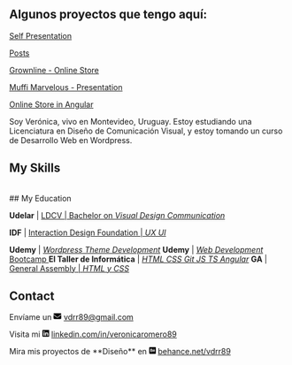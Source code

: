 ## Algunos proyectos que tengo aquí:  

[Self Presentation](https://github.com/vdrr89/me) 

[Posts](https://github.com/vdrr89/posts)  

[Grownline - Online Store](https://github.com/vdrr89/grownline)  

[Muffi Marvelous - Presentation](https://github.com/vdrr89/muffi)  

[Online Store in Angular](https://github.com/vdrr89/proyTallerI)  

Soy Verónica, vivo en Montevideo, Uruguay.
Estoy estudiando una Licenciatura en Diseño de Comunicación Visual,
y estoy tomando un curso de Desarrollo Web en Wordpress.

## My Skills

<table style="border-style:0px"><!-- para el svg: style="padding: 20px; width:50px" -->


</table>
## My Education

**Udelar** | [LDCV | Bachelor on *Visual Design Communication*](http://www.fadu.edu.uy/ldcv/)

**IDF** | [Interaction Design Foundation | *UX UI*](https://www.interaction-design.org/courses?ad-set=ux-foundation&gclid=Cj0KCQjwuLShBhC_ARIsAFod4fL1UOLgXklWWIQkeKDqgktqJQDwA_qccHIoxk51K3pNcp0ySAhMZqAaAq9SEALw_wcB)

**Udemy** | [*Wordpress Theme Development*](https://www.udemy.com/course/)
**Udemy** | [*Web Development* Bootcamp ](https://www.udemy.com/course/the-complete-web-development-bootcamp)
**El Taller de Informática** | [*HTML CSS Git JS TS Angular*](https://www.tallerdeinformatica.edu.uy/CursosOnline)
**GA** | [General Assembly | *HTML y CSS* ](https://dash.generalassemb.ly/)

## Contact

<div>

<p>Envíame un <svg xmlns="http://www.w3.org/2000/svg" height="1em" viewBox="0 0 512 512"><!--! Font Awesome Free 6.4.2 by @fontawesome - https://fontawesome.com License - https://fontawesome.com/license (Commercial License) Copyright 2023 Fonticons, Inc. --><path d="M48 64C21.5 64 0 85.5 0 112c0 15.1 7.1 29.3 19.2 38.4L236.8 313.6c11.4 8.5 27 8.5 38.4 0L492.8 150.4c12.1-9.1 19.2-23.3 19.2-38.4c0-26.5-21.5-48-48-48H48zM0 176V384c0 35.3 28.7 64 64 64H448c35.3 0 64-28.7 64-64V176L294.4 339.2c-22.8 17.1-54 17.1-76.8 0L0 176z"/></svg> <a href="mailto:vdrr89@gmail.com">vdrr89@gmail.com</a></p>

<p>Visita mi <svg xmlns="http://www.w3.org/2000/svg" height="1em" viewBox="0 0 448 512"><!--! Font Awesome Free 6.4.2 by @fontawesome - https://fontawesome.com License - https://fontawesome.com/license (Commercial License) Copyright 2023 Fonticons, Inc. --><path d="M416 32H31.9C14.3 32 0 46.5 0 64.3v383.4C0 465.5 14.3 480 31.9 480H416c17.6 0 32-14.5 32-32.3V64.3c0-17.8-14.4-32.3-32-32.3zM135.4 416H69V202.2h66.5V416zm-33.2-243c-21.3 0-38.5-17.3-38.5-38.5S80.9 96 102.2 96c21.2 0 38.5 17.3 38.5 38.5 0 21.3-17.2 38.5-38.5 38.5zm282.1 243h-66.4V312c0-24.8-.5-56.7-34.5-56.7-34.6 0-39.9 27-39.9 54.9V416h-66.4V202.2h63.7v29.2h.9c8.9-16.8 30.6-34.5 62.9-34.5 67.2 0 79.7 44.3 79.7 101.9V416z"/></svg> <a href="https://www.linkedin.com/in/veronicaromero89/">linkedin.com/in/veronicaromero89</a></p>

<p>Mira mis proyectos de **Diseño** en <svg xmlns="http://www.w3.org/2000/svg" height="1em" viewBox="0 0 448 512"><!--! Font Awesome Free 6.4.2 by @fontawesome - https://fontawesome.com License - https://fontawesome.com/license (Commercial License) Copyright 2023 Fonticons, Inc. --><path d="M186.5 293c0 19.3-14 25.4-31.2 25.4h-45.1v-52.9h46c18.6.1 30.3 7.8 30.3 27.5zm-7.7-82.3c0-17.7-13.7-21.9-28.9-21.9h-39.6v44.8H153c15.1 0 25.8-6.6 25.8-22.9zm132.3 23.2c-18.3 0-30.5 11.4-31.7 29.7h62.2c-1.7-18.5-11.3-29.7-30.5-29.7zM448 80v352c0 26.5-21.5 48-48 48H48c-26.5 0-48-21.5-48-48V80c0-26.5 21.5-48 48-48h352c26.5 0 48 21.5 48 48zM271.7 185h77.8v-18.9h-77.8V185zm-43 110.3c0-24.1-11.4-44.9-35-51.6 17.2-8.2 26.2-17.7 26.2-37 0-38.2-28.5-47.5-61.4-47.5H68v192h93.1c34.9-.2 67.6-16.9 67.6-55.9zM380 280.5c0-41.1-24.1-75.4-67.6-75.4-42.4 0-71.1 31.8-71.1 73.6 0 43.3 27.3 73 71.1 73 33.2 0 54.7-14.9 65.1-46.8h-33.7c-3.7 11.9-18.6 18.1-30.2 18.1-22.4 0-34.1-13.1-34.1-35.3h100.2c.1-2.3.3-4.8.3-7.2z"/></svg> <a href="https://www.behance.net/vdrr89">behance.net/vdrr89</a></p>

</div>
